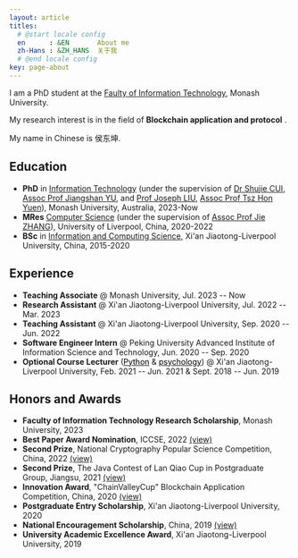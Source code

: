```yaml
---
layout: article
titles:
  # @start locale config
  en      : &EN       About me
  zh-Hans : &ZH_HANS  关于我
  # @end locale config
key: page-about
---
```


I am a PhD student  at the [Faulty of Information Technology](https://www.monash.edu/it), Monash University.

My research interest is in the field of **Blockchain application and protocol** . 

My name in Chinese is 侯东坤.


## Education

- **PhD** in [Information Technology](https://www.monash.edu/it) (under the supervision of [Dr Shujie CUI](https://shujiecui.github.io/), [Assoc Prof Jiangshan YU](https://www.jiangshanyu.com/), and [Prof Joseph LIU](http://users.monash.edu.au/~kailiu/), [Assoc Prof Tsz Hon Yuen](https://thyuen.github.io/)), Monash University, Australia, 2023-Now
- **MRes** [Computer Science](https://www.xjtlu.edu.cn/en/study/masters/mres-computer-science) (under the supervision of [Assoc Prof Jie ZHANG](https://www.xjtlu.edu.cn/en/departments/academic-departments/communications-and-networking/staff/jie-zhang01)), University of Liverpool, China, 2020-2022
- **BSc** in [Information and Computing Science](https://www.xjtlu.edu.cn/en/study/undergraduate/information-and-computing-science), Xi'an Jiaotong-Liverpool University, China, 2015-2020

## Experience

- **Teaching Associate** @ Monash University, Jul. 2023 -- Now
- **Research Assistant** @ Xi'an Jiaotong-Liverpool University, Jul. 2022 -- Mar. 2023
- **Teaching Assistant** @ Xi'an Jiaotong-Liverpool University, Sep. 2020 -- Jun. 2022
- **Software Engineer Intern** @ Peking University Advanced Institute of Information Science and Technology, Jun. 2020 -- Sep. 2020
- **Optional Course Lecturer** ([<font color="black">Python</font>](https://hdk-certificate.oss-cn-beijing.aliyuncs.com/Python%20Certificate.pdf) & [<font color="black">psychology</font>](https://hdk-certificate.oss-cn-beijing.aliyuncs.com/Love%20certificate.pdf)) @ Xi'an Jiaotong-Liverpool University, Feb. 2021 -- Jun. 2021 & Sept. 2018 -- Jun. 2019

## Honors and Awards

- **Faculty of Information Technology Research Scholarship**, Monash University, 2023
- **Best Paper Award Nomination**, ICCSE, 2022 [(view)](https://hdk-certificate.oss-cn-beijing.aliyuncs.com/iccse2022.pdf)
- **Second Prize**, National Cryptography Popular Science Competition, China, 2022 [(view)](https://hdk-certificate.oss-cn-beijing.aliyuncs.com/Cryptography%20Popular%20Science%20Competition.pdf)
- **Second Prize**, The Java Contest of Lan Qiao Cup in Postgraduate Group, Jiangsu, 2021 [(view)](https://hdk-certificate.oss-cn-beijing.aliyuncs.com/lanqiao.pdf)
- **Innovation Award**, "ChainValleyCup" Blockchain Application Competition, China, 2020 [(view)](https://hdk-certificate.oss-cn-beijing.aliyuncs.com/ChainValleyCup.pdf)
- **Postgraduate Entry Scholarship**, Xi'an Jiaotong-Liverpool University, 2020
- **National Encouragement Scholarship**, China, 2019 [(view)](https://hdk-certificate.oss-cn-beijing.aliyuncs.com/Encouragement%20Scholarship.pdf)
- **University Academic Excellence Award**, Xi'an Jiaotong-Liverpool University, 2019


